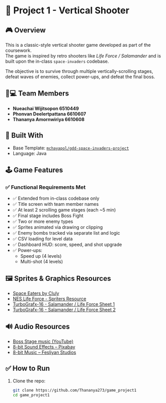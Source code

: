 # 🚀 Project 1 - Vertical Shooter

## 🎮 Overview

This is a classic-style vertical shooter game developed as part of the coursework.  
The game is inspired by retro shooters like *Life Force / Salamander* and is built upon the in-class `space-invaders` codebase.

The objective is to survive through multiple vertically-scrolling stages, defeat waves of enemies, collect power-ups, and defeat the final boss.

## 👨💻 Team Members

- **Nueachai Wijitsopon 6510449**
- **Phonvan Deelertpattana 6610607**
- **Thananya Amornwiriya 6610608**

## 🧱 Built With

- Base Template: [`mchayapol/gdd-space-invaders-project`](https://github.com/mchayapol/gdd-space-invaders-project)
- Language: Java

## 🕹 Game Features

### ✅ Functional Requirements Met

- ✅ Extended from in-class codebase only  
- ✅ Title screen with team member names  
- ✅ At least 2 scrolling game stages (each ~5 min)  
- ✅ Final stage includes Boss Fight  
- ✅ Two or more enemy types  
- ✅ Sprites animated via drawing or clipping  
- ✅ Enemy bombs tracked via separate list and logic  
- ✅ CSV loading for level data  
- ✅ Dashboard HUD: score, speed, and shot upgrade  
- ✅ Power-ups:
  - Speed up (4 levels)
  - Multi-shot (4 levels) 

## 🖼 Sprites & Graphics Resources

- [Space Eaters by Cluly](https://cluly.itch.io/space-eaters)
- [NES Life Force - Spriters Resource](https://www.spriters-resource.com/nes/lifeforcesalamander/sheet/57613/)
- [TurboGrafx-16 - Salamander / Life Force Sheet 1](https://www.spriters-resource.com/turbografx_16/salamanderlifeforce/sheet/123101/)
- [TurboGrafx-16 - Salamander / Life Force Sheet 2](https://www.spriters-resource.com/turbografx_16/salamanderlifeforce/sheet/124320/)

## 🔊 Audio Resources

- [Boss Stage music (YouTube)](https://www.youtube.com/watch?v=roHje14-K44)
- [8-bit Sound Effects – Pixabay](https://pixabay.com/th/sound-effects/search/8%20bit%20video%20game/?pagi=3)
- [8-bit Music – Fesliyan Studios](https://www.fesliyanstudios.com/royalty-free-music/downloads-c/8-bit-music/6)

## ✅ How to Run

1. Clone the repo:
   ```bash
   git clone https://github.com/Thananya273/game_project1
   cd game_project1
